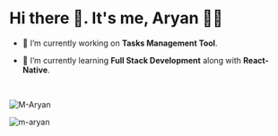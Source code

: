 # Hi there 👋. It's me, Aryan 😶‍🌫️


- 🔭 I’m currently working on **Tasks Management Tool**.
  
- 🌱 I’m currently learning **Full Stack Development** along with **React-Native**.

<br>

<p><img align="center" src="https://github-readme-streak-stats.herokuapp.com/?user=m-aryan&theme=dark" alt="M-Aryan" /></p>

<p><img align="center" src="https://github-readme-stats.vercel.app/api/top-langs?username=m-aryan&show_icons=true&locale=en&layout=compact&theme=dark" alt="m-aryan" /></p>
